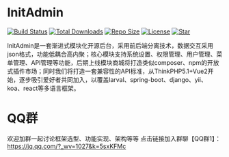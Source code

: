 # InitAdmin

[![Build Status](https://travis-ci.org/ijry/initadmin.svg?branch=master)](https://travis-ci.org/ijry/initadmin)
[![Total Downloads](https://img.shields.io/github/downloads/ijry/initadmin/total.svg)](https://img.shields.io/github/downloads/ijry/initadmin/total.svg)
[![Repo Size](https://img.shields.io/github/repo-size/ijry/initadmin.svg)](https://img.shields.io/github/repo-size/ijry/initadmin.svg)
[![License](https://img.shields.io/github/license/ijry/initadmin.svg)](https://img.shields.io/github/license/ijry/initadmin.svg)
[![Star](https://img.shields.io/github/stars/ijry/initadmin.svg?style=social)](https://img.shields.io/github/stars/ijry/initadmin.svg?style=social)

InitAdmin是一套渐进式模块化开源后台，采用前后端分离技术，数据交互采用json格式，功能低耦合高内聚；核心模块支持系统设置、权限管理、用户管理、菜单管理、API管理等功能，后期上线模块商城将打造类似composer、npm的开放式插件市场；同时我们将打造一套兼容性的API标准，从ThinkPHP5.1+Vue2开始，逐步吸引爱好者共同加入，以覆盖larval、spring-boot、django、yii、koa、react等多语言框架。

# QQ群
欢迎加群一起讨论框架选型、功能实现、架构等等
点击链接加入群聊【QQ群1】：https://jq.qq.com/?_wv=1027&k=5sxKFMc
